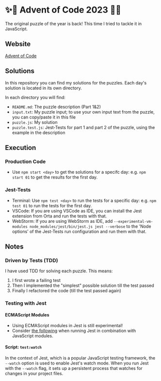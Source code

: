 # ✨🎄 Advent of Code 2023 🎄✨
The original puzzle of the year is back! This time I tried to tackle it in JavaScript.

## Website
[Advent of Code](https://adventofcode.com/)

## Solutions
In this repository you can find my solutions for the puzzles. Each day's solution is located in its own directory.

In each directory you will find:

- `README.md`: The puzzle description (Part 1&2)
- `input.txt`: My puzzle input; to use your own input text from the puzzle, you can copy/paste it in this file
- `puzzle.js`: My solution
- `puzzle.test.js`: Jest-Tests for part 1 and part 2 of the puzzle, using the example in the description

## Execution
### Production Code
- Use `npm start <day>` to get the solutions for a specifc day: e.g. `npm start 01` to get the results for the first day.
### Jest-Tests
- Terminal: Use `npm test <day>` to run the tests for a specific day: e.g. `npm test 01` to run the tests for the first day.
- VSCode: If you are using VSCode as IDE, you can install the Jest extension from Orta and run the tests with that.
- WebStorm: If you are using WebStorm as IDE, add `--experimental-vm-modules node_modules/jest/bin/jest.js jest --verbose` to the 'Node options' of the Jest-Tests run configuration and run them with that.

## Notes
### Driven by Tests (TDD)
I have used TDD for solving each puzzle. This means:
1. I first wrote a failing test
2. Then I implemented the "simplest" possible solution till the test passed
3. Finally I refactored the code (till the test passed again)
### Testing with Jest
#### ECMAScript Modules
- Using ECMAScript modules in Jest is still experimental!
- Consider [the following](https://jestjs.io/docs/ecmascript-modules) when running Jest in combination with JavaScript modules.
#### Script: `test:watch`
In the context of Jest, which is a popular JavaScript testing framework, the `--watch` option is used to enable Jest's watch mode. When you run Jest with the `--watch` flag, it sets up a persistent process that watches for changes in your project files.